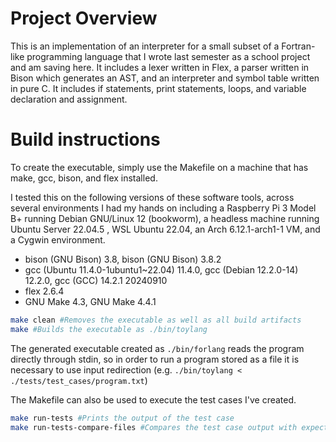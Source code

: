 # Project Overview

This is an implementation of an interpreter for a small subset of a Fortran-like programming language that I wrote last semester as a school project and am saving here. It includes a lexer written in Flex, a parser written in Bison which generates an AST, and an interpreter and symbol table written in pure C. It includes if statements, print statements, loops, and variable declaration and assignment.
# Build instructions

To create the executable, simply use the Makefile on a machine that has make, gcc, bison, and flex installed.

I tested this on the following versions of these software tools, across several environments I had my hands on including a Raspberry Pi 3 Model B+ running Debian GNU/Linux 12 (bookworm), a headless machine running Ubuntu Server 22.04.5 , WSL Ubuntu 22.04, an Arch 6.12.1-arch1-1 VM, and a Cygwin environment.
- bison (GNU Bison) 3.8, bison (GNU Bison) 3.8.2
- gcc (Ubuntu 11.4.0-1ubuntu1~22.04) 11.4.0, gcc (Debian 12.2.0-14) 12.2.0, gcc (GCC) 14.2.1 20240910
- flex 2.6.4
- GNU Make 4.3, GNU Make 4.4.1

```bash
make clean #Removes the executable as well as all build artifacts
make #Builds the executable as ./bin/toylang
```

The generated executable created as `./bin/forlang` reads the program directly through stdin, so in order to run a program stored as a file it is necessary to use input redirection (e.g. `./bin/toylang < ./tests/test_cases/program.txt`)

The Makefile can also be used to execute the test cases I've created.
```bash
make run-tests #Prints the output of the test case
make run-tests-compare-files #Compares the test case output with expected output
```
